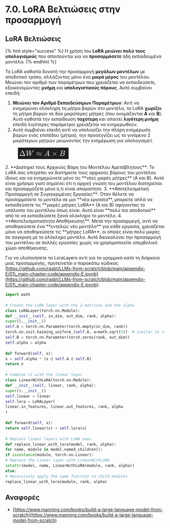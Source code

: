 # 7.0. LoRA Βελτιώσεις στην προσαρμογή

## LoRA Βελτιώσεις

{% hint style="success" %}
Η χρήση του **LoRA μειώνει πολύ τους υπολογισμούς** που απαιτούνται για να **προσαρμόσετε** ήδη εκπαιδευμένα μοντέλα.
{% endhint %}

Το LoRA καθιστά δυνατή την προσαρμογή **μεγάλων μοντέλων** με αποδοτικό τρόπο, αλλάζοντας μόνο ένα **μικρό μέρος** του μοντέλου. Μειώνει τον αριθμό των παραμέτρων που χρειάζεται να εκπαιδεύσετε, εξοικονομώντας **μνήμη** και **υπολογιστικούς πόρους**. Αυτό συμβαίνει επειδή:

1. **Μειώνει τον Αριθμό Εκπαιδεύσιμων Παραμέτρων**: Αντί να ενημερώνει ολόκληρη τη μήτρα βαρών στο μοντέλο, το LoRA **χωρίζει** τη μήτρα βαρών σε δύο μικρότερες μήτρες (που ονομάζονται **A** και **B**). Αυτό καθιστά την εκπαίδευση **ταχύτερη** και απαιτεί **λιγότερη μνήμη** επειδή λιγότερες παράμετροι χρειάζεται να ενημερωθούν.
1.  Αυτό συμβαίνει επειδή αντί να υπολογίζει την πλήρη ενημέρωση βαρών ενός επιπέδου (μήτρα), την προσεγγίζει ως το γινόμενο 2 μικρότερων μητρών μειώνοντας την ενημέρωση για υπολογισμό:\


<figure><img src="../../.gitbook/assets/image (9) (1).png" alt=""><figcaption></figcaption></figure>
2. **Διατηρεί τους Αρχικούς Βάρη του Μοντέλου Αμετάβλητους**: Το LoRA σας επιτρέπει να διατηρείτε τους αρχικούς βάρους του μοντέλου ίδιους και να ενημερώνετε μόνο τις **νέες μικρές μήτρες** (A και B). Αυτό είναι χρήσιμο γιατί σημαίνει ότι η αρχική γνώση του μοντέλου διατηρείται και προσαρμόζετε μόνο ό,τι είναι απαραίτητο.
3. **Αποτελεσματική Προσαρμογή σε Συγκεκριμένες Εργασίες**: Όταν θέλετε να προσαρμόσετε το μοντέλο σε μια **νέα εργασία**, μπορείτε απλά να εκπαιδεύσετε τις **μικρές μήτρες LoRA** (A και B) αφήνοντας το υπόλοιπο του μοντέλου όπως είναι. Αυτό είναι **πολύ πιο αποδοτικό** από το να εκπαιδεύσετε ξανά ολόκληρο το μοντέλο.
4. **Αποτελεσματικότητα Αποθήκευσης**: Μετά την προσαρμογή, αντί να αποθηκεύσετε ένα **εντελώς νέο μοντέλο** για κάθε εργασία, χρειάζεται μόνο να αποθηκεύσετε τις **μήτρες LoRA**, οι οποίες είναι πολύ μικρές σε σύγκριση με το ολόκληρο μοντέλο. Αυτό διευκολύνει την προσαρμογή του μοντέλου σε πολλές εργασίες χωρίς να χρησιμοποιείτε υπερβολικό χώρο αποθήκευσης.

Για να υλοποιήσετε τα LoraLayers αντί για τα γραμμικά κατά τη διάρκεια μιας προσαρμογής, προτείνεται ο παρακάτω κώδικας [https://github.com/rasbt/LLMs-from-scratch/blob/main/appendix-E/01\_main-chapter-code/appendix-E.ipynb](https://github.com/rasbt/LLMs-from-scratch/blob/main/appendix-E/01\_main-chapter-code/appendix-E.ipynb):
```python
import math

# Create the LoRA layer with the 2 matrices and the alpha
class LoRALayer(torch.nn.Module):
def __init__(self, in_dim, out_dim, rank, alpha):
super().__init__()
self.A = torch.nn.Parameter(torch.empty(in_dim, rank))
torch.nn.init.kaiming_uniform_(self.A, a=math.sqrt(5))  # similar to standard weight initialization
self.B = torch.nn.Parameter(torch.zeros(rank, out_dim))
self.alpha = alpha

def forward(self, x):
x = self.alpha * (x @ self.A @ self.B)
return x

# Combine it with the linear layer
class LinearWithLoRA(torch.nn.Module):
def __init__(self, linear, rank, alpha):
super().__init__()
self.linear = linear
self.lora = LoRALayer(
linear.in_features, linear.out_features, rank, alpha
)

def forward(self, x):
return self.linear(x) + self.lora(x)

# Replace linear layers with LoRA ones
def replace_linear_with_lora(model, rank, alpha):
for name, module in model.named_children():
if isinstance(module, torch.nn.Linear):
# Replace the Linear layer with LinearWithLoRA
setattr(model, name, LinearWithLoRA(module, rank, alpha))
else:
# Recursively apply the same function to child modules
replace_linear_with_lora(module, rank, alpha)
```
## Αναφορές

* [https://www.manning.com/books/build-a-large-language-model-from-scratch](https://www.manning.com/books/build-a-large-language-model-from-scratch)
